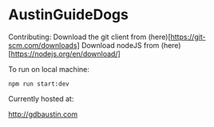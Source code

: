 # AustinGuideDogs

Contributing:
Download the git client from (here)[https://git-scm.com/downloads]
Download nodeJS from (here)[https://nodejs.org/en/download/]

To run on local machine:

`npm run start:dev`

Currently hosted at:

http://gdbaustin.com

